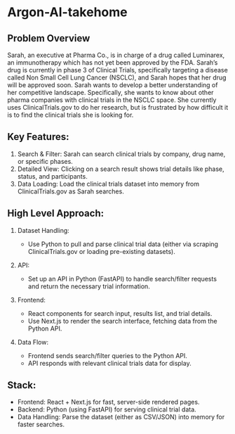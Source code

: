 # Argon-AI-takehome

## Problem Overview

Sarah, an executive at Pharma Co., is in charge of a drug called Luminarex, an immunotherapy
which has not yet been approved by the FDA. Sarah’s drug is currently in phase 3 of Clinical
Trials, specifically targeting a disease called Non Small Cell Lung Cancer (NSCLC), and Sarah
hopes that her drug will be approved soon.
Sarah wants to develop a better understanding of her competitive landscape. Specifically, she
wants to know about other pharma companies with clinical trials in the NSCLC space.
She currently uses ClinicalTrials.gov to do her research, but is frustrated by how difficult it is to
find the clinical trials she is looking for.

## Key Features:

1. Search & Filter: Sarah can search clinical trials by company, drug name, or specific phases.
2. Detailed View: Clicking on a search result shows trial details like phase, status, and participants.
3. Data Loading: Load the clinical trials dataset into memory from ClinicalTrials.gov as Sarah searches.

## High Level Approach:

1. Dataset Handling:

   - Use Python to pull and parse clinical trial data (either via scraping ClinicalTrials.gov or loading pre-existing datasets).

2. API:

   - Set up an API in Python (FastAPI) to handle search/filter requests and return the necessary trial information.

3. Frontend:

   - React components for search input, results list, and trial details.
   - Use Next.js to render the search interface, fetching data from the Python API.

4. Data Flow:

   - Frontend sends search/filter queries to the Python API.
   - API responds with relevant clinical trials data for display.

## Stack:

- Frontend: React + Next.js for fast, server-side rendered pages.
- Backend: Python (using FastAPI) for serving clinical trial data.
- Data Handling: Parse the dataset (either as CSV/JSON) into memory for faster searches.
